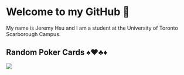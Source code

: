 # Welcome to my GitHub 👋

My name is Jeremy Hsu and I am a student at the University of Toronto Scarborough Campus.

## Random Poker Cards ♠♥♣♦
<img src="https://jer3myhsu-cards.herokuapp.com/cards"></img>
